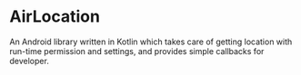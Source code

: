 # AirLocation
An Android library written in Kotlin which takes care of getting location with run-time permission and settings, and provides simple callbacks for developer.
